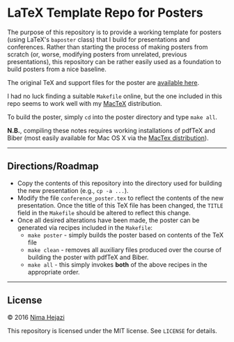 # LaTeX Template Repo for Posters

The purpose of this repository is to provide a working template for posters
(using LaTeX's `baposter` class) that I build for presentations and conferences.
Rather than starting the process of making posters from scratch (or, worse,
modifying posters from unrelated, previous presentations), this repository can
be rather easily used as a foundation to build posters from a nice baseline.

The original TeX and support files for the poster are [available
here](http://www.latextemplates.com/template/baposter-landscape-poster).

I had no luck finding a suitable `Makefile` online, but the one included in this
repo seems to work well with my [MacTeX](https://tug.org/mactex/) distribution.

To build the poster, simply `cd` into the poster directory and type `make all`.

__N.B.__, compiling these notes requires working installations of pdfTeX and
Biber (most easily available for Mac OS X via the [MacTex
distribution](https://tug.org/mactex/)).

---

## Directions/Roadmap

* Copy the contents of this repository into the directory used for building the
    new presentation (e.g., `cp -a ...`).
* Modify the file `conference_poster.tex` to reflect the contents of the new
    presentation. Once the title of this TeX file has been changed, the `TITLE`
    field in the `Makefile` should be altered to reflect this change.
* Once all desired alterations have been made, the poster can be generated via
    recipes included in the `Makefile`:
    * `make poster` - simply builds the poster based on contents of the TeX file
    * `make clean` - removes all auxiliary files produced over the course of
        building the poster with pdfTeX and Biber.
    * `make all` - this simply invokes __both__ of the above recipes in the
        appropriate order.

---

## License

&copy; 2016 [Nima Hejazi](http://nimahejazi.org)

This repository is licensed under the MIT license. See `LICENSE` for details.
